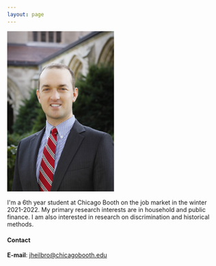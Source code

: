 ```yaml
---
layout: page
---
```


<img src='/images/JohnHeilbron-010.jpg' width='250'/>

I'm a 6th year student at Chicago Booth on the job market in the winter 2021-2022. My primary research interests are in household and public finance. I am also interested in research on discrimination and historical methods. 

#### Contact

**E-mail**: [jheilbro@chicagobooth.edu](mailto:jheilbro@chicagobooth.edu)
